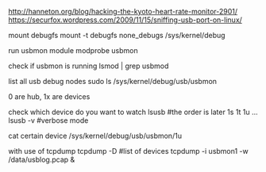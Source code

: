 http://hanneton.org/blog/hacking-the-kyoto-heart-rate-monitor-2901/
https://securfox.wordpress.com/2009/11/15/sniffing-usb-port-on-linux/

mount debugfs
mount -t debugfs none_debugs /sys/kernel/debug

run usbmon module
modprobe usbmon

check if usbmon is running
lsmod | grep usbmod

list all usb debug nodes
sudo ls /sys/kernel/debug/usb/usbmon

0 are hub, 1x are devices

check which device do you want to watch
lsusb		#the order is later 1s 1t 1u ...
lsusb -v	#verbose mode

cat certain device
/sys/kernel/debug/usb/usbmon/1u

with use of tcpdump
tcpdump -D		#list of devices
tcpdump -i usbmon1 -w /data/usblog.pcap &

